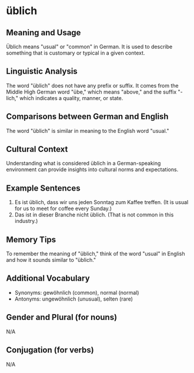 # üblich
## Meaning and Usage
Üblich means "usual" or "common" in German. It is used to describe something that is customary or typical in a given context.

## Linguistic Analysis
The word "üblich" does not have any prefix or suffix. It comes from the Middle High German word "übe," which means "above," and the suffix "-lich," which indicates a quality, manner, or state.

## Comparisons between German and English
The word "üblich" is similar in meaning to the English word "usual."

## Cultural Context
Understanding what is considered üblich in a German-speaking environment can provide insights into cultural norms and expectations.

## Example Sentences
1. Es ist üblich, dass wir uns jeden Sonntag zum Kaffee treffen. (It is usual for us to meet for coffee every Sunday.)
2. Das ist in dieser Branche nicht üblich. (That is not common in this industry.)

## Memory Tips
To remember the meaning of "üblich," think of the word "usual" in English and how it sounds similar to "üblich."

## Additional Vocabulary
- Synonyms: gewöhnlich (common), normal (normal)
- Antonyms: ungewöhnlich (unusual), selten (rare)

## Gender and Plural (for nouns)
N/A

## Conjugation (for verbs)
N/A